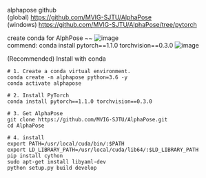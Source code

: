 alphapose github  
(global) https://github.com/MVIG-SJTU/AlphaPose  
(windows) https://github.com/MVIG-SJTU/AlphaPose/tree/pytorch  

create conda for AlphPose ~~
![image](https://user-images.githubusercontent.com/56099627/77866693-0cce3b80-726f-11ea-9097-6e11f35818c6.png)  
commend: conda install pytorch==1.1.0 torchvision==0.3.0
![image](https://user-images.githubusercontent.com/56099627/77866741-35563580-726f-11ea-8ba6-ff6385cbcf93.png)  

(Recommended) Install with conda  

    # 1. Create a conda virtual environment.
    conda create -n alphapose python=3.6 -y
    conda activate alphapose

    # 2. Install PyTorch
    conda install pytorch==1.1.0 torchvision==0.3.0

    # 3. Get AlphaPose
    git clone https://github.com/MVIG-SJTU/AlphaPose.git
    cd AlphaPose

    # 4. install
    export PATH=/usr/local/cuda/bin/:$PATH
    export LD_LIBRARY_PATH=/usr/local/cuda/lib64/:$LD_LIBRARY_PATH
    pip install cython
    sudo apt-get install libyaml-dev
    python setup.py build develop


